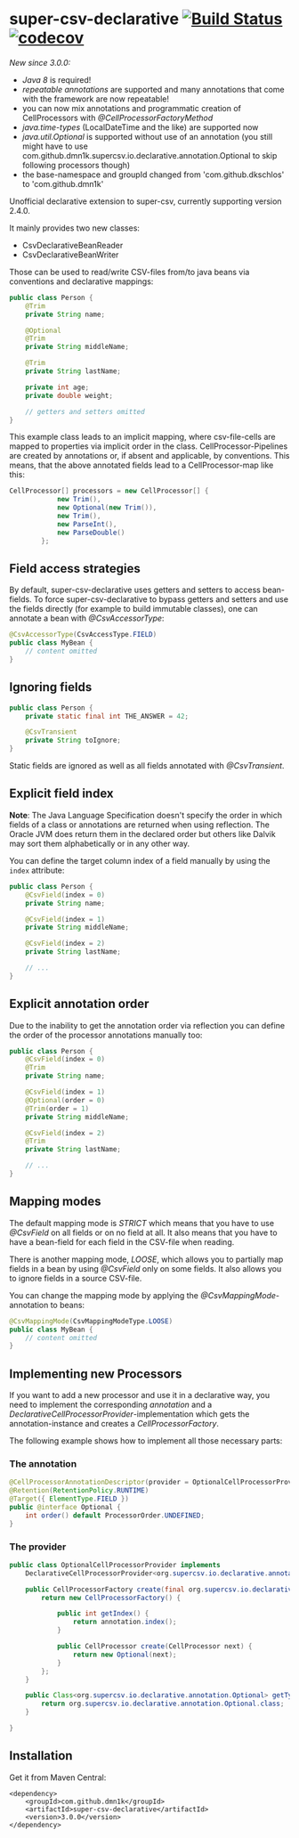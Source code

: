 # super-csv-declarative [![Build Status](https://travis-ci.org/dmn1k/super-csv-declarative.svg?branch=master)](https://travis-ci.org/dmn1k/super-csv-declarative) [![codecov](https://codecov.io/gh/dmn1k/super-csv-declarative/branch/master/graph/badge.svg)](https://codecov.io/gh/dkschlos/super-csv-declarative)

*New since 3.0.0:*
- *Java 8* is required!
- *repeatable annotations* are supported and many annotations that come with the
  framework are now repeatable!
- you can now mix annotations and programmatic creation of CellProcessors with
  *@CellProcessorFactoryMethod*
- *java.time-types* (LocalDateTime and the like) are supported now
- *java.util.Optional* is supported without use of an annotation (you still might have
  to use com.github.dmn1k.supercsv.io.declarative.annotation.Optional to skip
following processors though)
- the base-namespace and groupId changed from 'com.github.dkschlos' to
  'com.github.dmn1k'


Unofficial declarative extension to super-csv, currently supporting version 2.4.0.

It mainly provides two new classes:
- CsvDeclarativeBeanReader
- CsvDeclarativeBeanWriter

Those can be used to read/write CSV-files from/to java beans via conventions and declarative mappings:

```Java
public class Person {
	@Trim
	private String name;

	@Optional
	@Trim
	private String middleName;

	@Trim
	private String lastName;

	private int age;
	private double weight;

	// getters and setters omitted
}
```

This example class leads to an implicit mapping, where csv-file-cells are mapped to properties via implicit order in the class.
CellProcessor-Pipelines are created by annotations or, if absent and applicable, by conventions.
This means, that the above annotated fields lead to a CellProcessor-map like this:

```Java
CellProcessor[] processors = new CellProcessor[] {
			new Trim(),
			new Optional(new Trim()),
			new Trim(),
			new ParseInt(),
			new ParseDouble()
		};
```

## Field access strategies

By default, super-csv-declarative uses getters and setters to access bean-fields.
To force super-csv-declarative to bypass getters and setters and use the fields directly (for example to build immutable classes), one can annotate a bean with *@CsvAccessorType*:

```Java
@CsvAccessorType(CsvAccessType.FIELD)
public class MyBean {
	// content omitted
}
```

## Ignoring fields

```Java
public class Person {
	private static final int THE_ANSWER = 42;

	@CsvTransient
	private String toIgnore;
}
```

Static fields are ignored as well as all fields annotated with *@CsvTransient*.

## Explicit field index

**Note**: The Java Language Specification doesn't specify the order in which fields of a class or annotations are returned when using reflection. The Oracle JVM does return them in the declared order but others like Dalvik may sort them alphabetically or in any other way.

You can define the target column index of a field manually by using the `index` attribute:

```Java
public class Person {
	@CsvField(index = 0)
	private String name;

	@CsvField(index = 1)
	private String middleName;

	@CsvField(index = 2)
	private String lastName;

	// ...
}
```
## Explicit annotation order

Due to the inability to get the annotation order via reflection you can define the order of the processor annotations manually too:

```Java
public class Person {
	@CsvField(index = 0)
	@Trim
	private String name;

	@CsvField(index = 1)
	@Optional(order = 0)
	@Trim(order = 1)
	private String middleName;

	@CsvField(index = 2)
	@Trim
	private String lastName;

	// ...
}
```

## Mapping modes

The default mapping mode is *STRICT* which means that you have to use *@CsvField* on all fields or on no field at all.
It also means that you have to have a bean-field for each field in the CSV-file when reading.

There is another mapping mode, *LOOSE*, which allows you to partially map fields in a bean by using *@CsvField* only on some fields.
It also allows you to ignore fields in a source CSV-file.

You can change the mapping mode by applying the *@CsvMappingMode*-annotation to beans:

```Java
@CsvMappingMode(CsvMappingModeType.LOOSE)
public class MyBean {
	// content omitted
}
```


## Implementing new Processors

If you want to add a new processor and use it in a declarative way, you need to implement the corresponding *annotation* and a *DeclarativeCellProcessorProvider*-implementation which gets the annotation-instance and creates a *CellProcessorFactory*.

The following example shows how to implement all those necessary parts:

### The annotation

```Java
@CellProcessorAnnotationDescriptor(provider = OptionalCellProcessorProvider.class)
@Retention(RetentionPolicy.RUNTIME)
@Target({ ElementType.FIELD })
public @interface Optional {
	int order() default ProcessorOrder.UNDEFINED;
}
```

### The provider

```Java
public class OptionalCellProcessorProvider implements
	DeclarativeCellProcessorProvider<org.supercsv.io.declarative.annotation.Optional> {

	public CellProcessorFactory create(final org.supercsv.io.declarative.annotation.Optional annotation) {
		return new CellProcessorFactory() {

			public int getIndex() {
				return annotation.index();
			}

			public CellProcessor create(CellProcessor next) {
				return new Optional(next);
			}
		};
	}

	public Class<org.supercsv.io.declarative.annotation.Optional> getType() {
		return org.supercsv.io.declarative.annotation.Optional.class;
	}

}
```

## Installation

Get it from Maven Central:
```Maven
<dependency>
    <groupId>com.github.dmn1k</groupId>
    <artifactId>super-csv-declarative</artifactId>
    <version>3.0.0</version>
</dependency>
```
